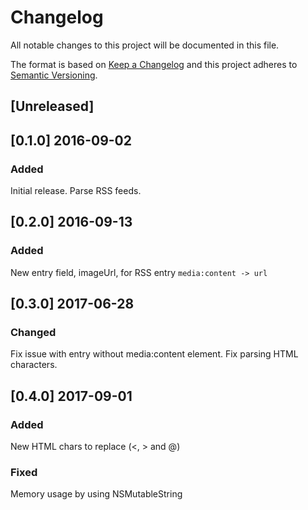 # Changelog

All notable changes to this project will be documented in this file.

The format is based on [Keep a Changelog](http://keepachangelog.com/en/1.0.0/)
and this project adheres to [Semantic Versioning](http://semver.org/spec/v2.0.0.html).

## [Unreleased]

## [0.1.0] 2016-09-02
### Added
Initial release. Parse RSS feeds.

## [0.2.0] 2016-09-13
### Added
New entry field, imageUrl, for RSS entry ```media:content -> url```

## [0.3.0] 2017-06-28 
### Changed
Fix issue with entry without media:content element.
Fix parsing HTML characters.

## [0.4.0] 2017-09-01
### Added 
New HTML chars to replace (<, > and @)

### Fixed 
Memory usage by using NSMutableString
